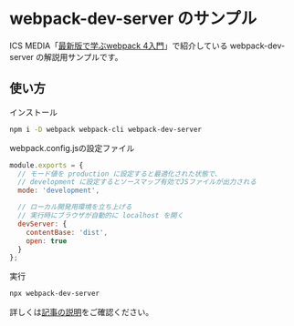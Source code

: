 # webpack-dev-server のサンプル

ICS MEDIA「[最新版で学ぶwebpack 4入門](https://ics.media/entry/12140/2)」で紹介している webpack-dev-server の解説用サンプルです。

## 使い方

インストール

```bash
npm i -D webpack webpack-cli webpack-dev-server
```

webpack.config.jsの設定ファイル

```js
module.exports = {
  // モード値を production に設定すると最適化された状態で、
  // development に設定するとソースマップ有効でJSファイルが出力される
  mode: 'development',

  // ローカル開発用環境を立ち上げる
  // 実行時にブラウザが自動的に localhost を開く
  devServer: {
    contentBase: 'dist',
    open: true
  }
};
```

実行

```bash
npx webpack-dev-server
```


詳しくは[記事の説明](https://ics.media/entry/12140/2)をご確認ください。